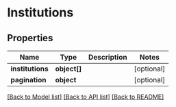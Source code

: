 # Institutions

## Properties
Name | Type | Description | Notes
------------ | ------------- | ------------- | -------------
**institutions** | **object[]** |  | [optional] 
**pagination** | **object** |  | [optional] 

[[Back to Model list]](../README.md#documentation-for-models) [[Back to API list]](../README.md#documentation-for-api-endpoints) [[Back to README]](../README.md)


